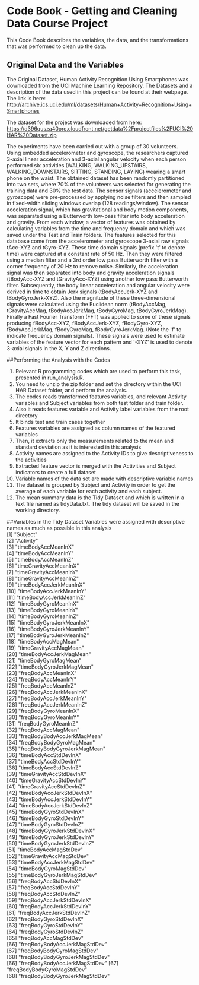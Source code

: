 # Code Book - Getting and Cleaning Data Course Project 

This Code Book describes the variables, the data, and the transformations that was performed to clean up the data.

## Original Data and the Variables
The Original Dataset, Human Activity Recognition Using Smartphones was downloaded from the UCI Machine Learning Repository. The Datasets and a description of the data used in this project can be found at their webpage.
The link is here: http://archive.ics.uci.edu/ml/datasets/Human+Activity+Recognition+Using+Smartphones

The dataset for the project was downloaded from here:
https://d396qusza40orc.cloudfront.net/getdata%2Fprojectfiles%2FUCI%20HAR%20Dataset.zip

The experiments have been carried out with a group of 30 volunteers. Using embedded accelerometer and gyroscope, the researchers captured 3-axial linear acceleration and 3-axial angular velocity when each person performed six activities (WALKING, WALKING_UPSTAIRS, WALKING_DOWNSTAIRS, SITTING, STANDING, LAYING) wearing a smart phone on the waist. The obtained dataset has been randomly partitioned into two sets, where 70% of the volunteers was selected for generating the training data and 30% the test data.
The sensor signals (accelerometer and gyroscope) were pre-processed by applying noise filters and then sampled in fixed-width sliding windows overlap (128 readings/window).
The sensor acceleration signal, which has gravitational and body motion components, was separated using a Butterworth low-pass filter into body acceleration and gravity. From each window, a vector of features was obtained by calculating variables from the time and frequency domain and which was saved under the Test and Train folders.
The features selected for this database come from the accelerometer and gyroscope 3-axial raw signals tAcc-XYZ and tGyro-XYZ. These time domain signals (prefix 't' to denote time) were captured at a constant rate of 50 Hz. Then they were filtered using a median filter and a 3rd order low pass Butterworth filter with a corner frequency of 20 Hz to remove noise. Similarly, the acceleration signal was then separated into body and gravity acceleration signals (tBodyAcc-XYZ and tGravityAcc-XYZ) using another low pass Butterworth filter.
Subsequently, the body linear acceleration and angular velocity were derived in time to obtain Jerk signals (tBodyAccJerk-XYZ and tBodyGyroJerk-XYZ). Also the magnitude of these three-dimensional signals were calculated using the Euclidean norm (tBodyAccMag, tGravityAccMag, tBodyAccJerkMag, tBodyGyroMag, tBodyGyroJerkMag).
Finally a Fast Fourier Transform (FFT) was applied to some of these signals producing fBodyAcc-XYZ, fBodyAccJerk-XYZ, fBodyGyro-XYZ, fBodyAccJerkMag, fBodyGyroMag, fBodyGyroJerkMag. (Note the 'f' to indicate frequency domain signals). 
These signals were used to estimate variables of the feature vector for each pattern and '-XYZ' is used to denote 3-axial signals in the X, Y and Z directions.


##Performing the Analysis with the Codes
1. Relevant R programming codes which are used to perform this task, presented in run_analysis.R.
2. You need to unzip the zip folder and set the directory within the UCI HAR Dataset folder, and perform the analysis.
3. The codes reads transformed features variables, and relevant Activity variables and Subject variables from both test folder and train folder.
4. Also it reads features variable and Activity label variables from the root directory
5. It binds test and train cases together
6. Features variables are assigned as column names of the featured variables
7. Then, it extracts only the measurements related to the mean and standard deviation as it is interested in this analysis
8. Activity names are assigned to the Activity IDs to give descriptiveness to the activities
9. Extracted feature vector is merged with the Activities and Subject indicators to create a full dataset
10. Variable names of the data set are made with descriptive variable names
11. The dataset is grouped by Subject and Activity in order to get the average of each variable for each activity and each subject.
12. The mean summary data is the Tidy Dataset and which is written in a text file named as tidyData.txt. The tidy dataset will be saved in the working directory.


##Variables in the Tidy Dataset
Variables were assigned with descriptive names as much as possible in this analysis   
 [1] "Subject"                      
 [2] "Activity"                     
 [3] "timeBodyAccMeanInX"           
 [4] "timeBodyAccMeanInY"           
 [5] "timeBodyAccMeanInZ"           
 [6] "timeGravityAccMeanInX"        
 [7] "timeGravityAccMeanInY"        
 [8] "timeGravityAccMeanInZ"        
 [9] "timeBodyAccJerkMeanInX"       
[10] "timeBodyAccJerkMeanInY"       
[11] "timeBodyAccJerkMeanInZ"       
[12] "timeBodyGyroMeanInX"          
[13] "timeBodyGyroMeanInY"          
[14] "timeBodyGyroMeanInZ"          
[15] "timeBodyGyroJerkMeanInX"      
[16] "timeBodyGyroJerkMeanInY"      
[17] "timeBodyGyroJerkMeanInZ"      
[18] "timeBodyAccMagMean"           
[19] "timeGravityAccMagMean"        
[20] "timeBodyAccJerkMagMean"       
[21] "timeBodyGyroMagMean"          
[22] "timeBodyGyroJerkMagMean"      
[23] "freqBodyAccMeanInX"           
[24] "freqBodyAccMeanInY"           
[25] "freqBodyAccMeanInZ"           
[26] "freqBodyAccJerkMeanInX"       
[27] "freqBodyAccJerkMeanInY"       
[28] "freqBodyAccJerkMeanInZ"       
[29] "freqBodyGyroMeanInX"          
[30] "freqBodyGyroMeanInY"          
[31] "freqBodyGyroMeanInZ"          
[32] "freqBodyAccMagMean"           
[33] "freqBodyBodyAccJerkMagMean"   
[34] "freqBodyBodyGyroMagMean"      
[35] "freqBodyBodyGyroJerkMagMean"  
[36] "timeBodyAccStdDevInX"         
[37] "timeBodyAccStdDevInY"         
[38] "timeBodyAccStdDevInZ"         
[39] "timeGravityAccStdDevInX"      
[40] "timeGravityAccStdDevInY"      
[41] "timeGravityAccStdDevInZ"      
[42] "timeBodyAccJerkStdDevInX"     
[43] "timeBodyAccJerkStdDevInY"     
[44] "timeBodyAccJerkStdDevInZ"     
[45] "timeBodyGyroStdDevInX"        
[46] "timeBodyGyroStdDevInY"        
[47] "timeBodyGyroStdDevInZ"        
[48] "timeBodyGyroJerkStdDevInX"    
[49] "timeBodyGyroJerkStdDevInY"    
[50] "timeBodyGyroJerkStdDevInZ"    
[51] "timeBodyAccMagStdDev"         
[52] "timeGravityAccMagStdDev"      
[53] "timeBodyAccJerkMagStdDev"     
[54] "timeBodyGyroMagStdDev"        
[55] "timeBodyGyroJerkMagStdDev"    
[56] "freqBodyAccStdDevInX"         
[57] "freqBodyAccStdDevInY"         
[58] "freqBodyAccStdDevInZ"         
[59] "freqBodyAccJerkStdDevInX"     
[60] "freqBodyAccJerkStdDevInY"     
[61] "freqBodyAccJerkStdDevInZ"      
[62] "freqBodyGyroStdDevInX"         
[63] "freqBodyGyroStdDevInY"         
[64] "freqBodyGyroStdDevInZ"        
[65] "freqBodyAccMagStdDev"     
[66] "freqBodyBodyAccJerkMagStdDev"  
[67] "freqBodyBodyGyroMagStdDev"      
[68] "freqBodyBodyGyroJerkMagStdDev"  
[66] "freqBodyBodyAccJerkMagStdDev" 
[67] "freqBodyBodyGyroMagStdDev"    
[68] "freqBodyBodyGyroJerkMagStdDev"
